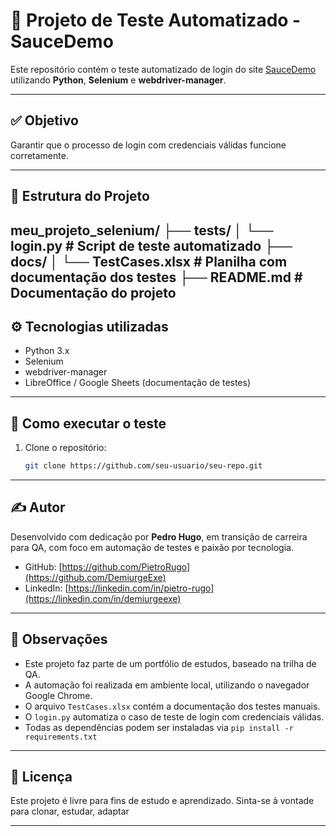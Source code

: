 # 🧪 Projeto de Teste Automatizado - SauceDemo

Este repositório contém o teste automatizado de login do site [SauceDemo](https://www.saucedemo.com/) utilizando **Python**, **Selenium** e **webdriver-manager**.

---

## ✅ Objetivo

Garantir que o processo de login com credenciais válidas funcione corretamente.

---

## 📁 Estrutura do Projeto

meu_projeto_selenium/ ├── tests/ │ └── login.py # Script de teste automatizado ├── docs/ │ └── TestCases.xlsx # Planilha com documentação dos testes ├── README.md # Documentação do projeto
---

## ⚙️ Tecnologias utilizadas

- Python 3.x
- Selenium
- webdriver-manager
- LibreOffice / Google Sheets (documentação de testes)

---

## 🚀 Como executar o teste

1. Clone o repositório:
   ```bash
   git clone https://github.com/seu-usuario/seu-repo.git

---

## ✍️ Autor

Desenvolvido com dedicação por **Pedro Hugo**, em transição de carreira para QA, com foco em automação de testes e paixão por tecnologia.

- GitHub: [https://github.com/PietroRugo](https://github.com/DemiurgeExe)
- LinkedIn: [https://linkedin.com/in/pietro-rugo](https://linkedin.com/in/demiurgeexe)

---

## 📎 Observações

- Este projeto faz parte de um portfólio de estudos, baseado na trilha de QA.
- A automação foi realizada em ambiente local, utilizando o navegador Google Chrome.
- O arquivo `TestCases.xlsx` contém a documentação dos testes manuais.
- O `login.py` automatiza o caso de teste de login com credenciais válidas.
- Todas as dependências podem ser instaladas via `pip install -r requirements.txt`

---

## 📄 Licença

Este projeto é livre para fins de estudo e aprendizado. Sinta-se à vontade para clonar, estudar, adaptar 

---


